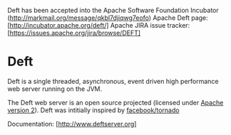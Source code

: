 Deft has been accepted into the Apache Software Foundation Incubator (http://markmail.org/message/qkbl7djiqwg7eofo)
Apache Deft page: [http://incubator.apache.org/deft/] 
Apache JIRA issue tracker: [https://issues.apache.org/jira/browse/DEFT] 

# Deft
Deft is a single threaded, asynchronous, event driven high performance web server running on the JVM.

The Deft web server is an open source projected (licensed under [Apache version 2]). Deft was intitially inspired by [facebook/tornado]
 
Documentation: [http://www.deftserver.org]

[Apache version 2]: http://www.apache.org/licenses/LICENSE-2.0.html
[facebook/tornado]: http://github.com/facebook/tornado
[http://github.com/rschildmeijer/deft]: http://github.com/rschildmeijer/deft
[http://www.deftserver.org]: http://www.deftserver.org
[http://savagesprout.com:8180/jenkins/]: http://savagesprout.com:8180/jenkins/
[http://incubator.apache.org/deft/]: http://incubator.apache.org/deft/
[https://issues.apache.org/jira/browse/DEFT]: https://issues.apache.org/jira/browse/DEFT